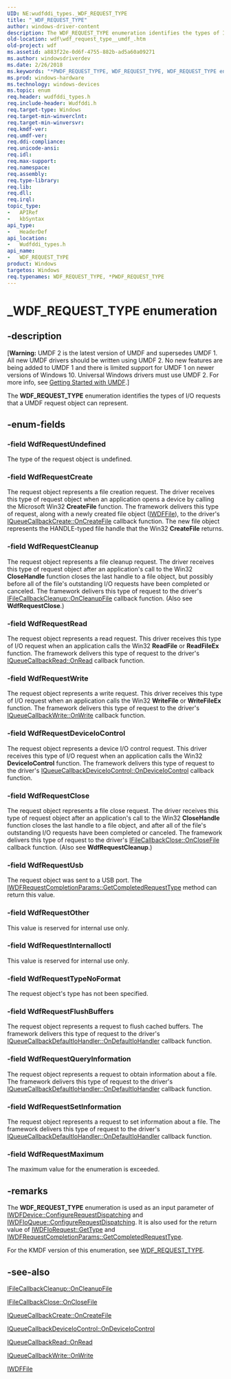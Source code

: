 ```yaml
---
UID: NE:wudfddi_types._WDF_REQUEST_TYPE
title: "_WDF_REQUEST_TYPE"
author: windows-driver-content
description: The WDF_REQUEST_TYPE enumeration identifies the types of I/O requests that a UMDF request object can represent.
old-location: wdf\wdf_request_type__umdf_.htm
old-project: wdf
ms.assetid: a883f22e-0d6f-4755-882b-ad5a60a09271
ms.author: windowsdriverdev
ms.date: 2/26/2018
ms.keywords: "*PWDF_REQUEST_TYPE, WDF_REQUEST_TYPE, WDF_REQUEST_TYPE enumeration, WdfRequestCleanup, WdfRequestClose, WdfRequestCreate, WdfRequestDeviceIoControl, WdfRequestFlushBuffers, WdfRequestInternalIoctl, WdfRequestMaximum, WdfRequestOther, WdfRequestQueryInformation, WdfRequestRead, WdfRequestSetInformation, WdfRequestTypeNoFormat, WdfRequestUndefined, WdfRequestUsb, WdfRequestWrite, _WDF_REQUEST_TYPE, umdf.wdf_request_type__umdf_, umdfstructs_6faf9392-ee30-4144-a96c-7f1fcc329de8.xml, wdf.wdf_request_type__umdf_, wudfddi_types/WDF_REQUEST_TYPE, wudfddi_types/WdfRequestCleanup, wudfddi_types/WdfRequestClose, wudfddi_types/WdfRequestCreate, wudfddi_types/WdfRequestDeviceIoControl, wudfddi_types/WdfRequestFlushBuffers, wudfddi_types/WdfRequestInternalIoctl, wudfddi_types/WdfRequestMaximum, wudfddi_types/WdfRequestOther, wudfddi_types/WdfRequestQueryInformation, wudfddi_types/WdfRequestRead, wudfddi_types/WdfRequestSetInformation, wudfddi_types/WdfRequestTypeNoFormat, wudfddi_types/WdfRequestUndefined, wudfddi_types/WdfRequestUsb, wudfddi_types/WdfRequestWrite"
ms.prod: windows-hardware
ms.technology: windows-devices
ms.topic: enum
req.header: wudfddi_types.h
req.include-header: Wudfddi.h
req.target-type: Windows
req.target-min-winverclnt: 
req.target-min-winversvr: 
req.kmdf-ver: 
req.umdf-ver: 
req.ddi-compliance: 
req.unicode-ansi: 
req.idl: 
req.max-support: 
req.namespace: 
req.assembly: 
req.type-library: 
req.lib: 
req.dll: 
req.irql: 
topic_type:
-	APIRef
-	kbSyntax
api_type:
-	HeaderDef
api_location:
-	Wudfddi_types.h
api_name:
-	WDF_REQUEST_TYPE
product: Windows
targetos: Windows
req.typenames: WDF_REQUEST_TYPE, *PWDF_REQUEST_TYPE
---
```


# _WDF_REQUEST_TYPE enumeration


## -description


<p class="CCE_Message">[<b>Warning:</b> UMDF 2 is the latest version of UMDF and supersedes UMDF 1.  All new UMDF drivers should be written using UMDF 2.  No new features are being added to UMDF 1 and there is limited support for UMDF 1 on newer versions of Windows 10.  Universal Windows drivers must use UMDF 2.  For more info, see <a href="https://docs.microsoft.com/en-us/windows-hardware/drivers/wdf/getting-started-with-umdf-version-2">Getting Started with UMDF</a>.]


The <b>WDF_REQUEST_TYPE</b> enumeration identifies the types of I/O requests that a UMDF request object can represent.


## -enum-fields




### -field WdfRequestUndefined

The type of the request object is undefined.


### -field WdfRequestCreate

The request object represents a file creation request. The driver receives this type of request object when an application opens a device by calling the Microsoft Win32 <b>CreateFile</b> function. The framework delivers this type of request, along with a newly created file object (<a href="https://msdn.microsoft.com/library/windows/hardware/ff558912">IWDFFile</a>), to the driver's <a href="https://msdn.microsoft.com/library/windows/hardware/ff556841">IQueueCallbackCreate::OnCreateFile</a> callback function. The new file object represents the HANDLE-typed file handle that the Win32 <b>CreateFile</b> returns. 


### -field WdfRequestCleanup

 The request object represents a file cleanup request. The driver receives this type of request object after an application's call to the Win32 <b>CloseHandle</b> function closes the last handle to a file object, but possibly before all of the file's outstanding I/O requests have been completed or canceled. The framework delivers this type of request to the driver's <a href="https://msdn.microsoft.com/library/windows/hardware/ff554905">IFileCallbackCleanup::OnCleanupFile</a> callback function. (Also see <b>WdfRequestClose</b>.)


### -field WdfRequestRead

The request object represents a read request. This driver receives this type of I/O request when an application calls the Win32 <b>ReadFile</b> or <b>ReadFileEx</b> function. The framework delivers this type of request to the driver's <a href="https://msdn.microsoft.com/library/windows/hardware/ff556875">IQueueCallbackRead::OnRead</a> callback function.


### -field WdfRequestWrite

The request object represents a write request. This driver receives this type of I/O request when an application calls the Win32 <b>WriteFile</b> or <b>WriteFileEx</b> function. The framework delivers this type of request to  the driver's <a href="https://msdn.microsoft.com/library/windows/hardware/ff556885">IQueueCallbackWrite::OnWrite</a> callback function.


### -field WdfRequestDeviceIoControl

The request object represents a device I/O control request. This driver receives this type of I/O request when an application calls the Win32 <b>DeviceIoControl</b> function. The framework delivers this type of request to  the driver's <a href="https://msdn.microsoft.com/library/windows/hardware/ff556854">IQueueCallbackDeviceIoControl::OnDeviceIoControl</a> callback function.


### -field WdfRequestClose

The request object represents a file close request.  The driver receives this type of request object after an application's call to the Win32 <b>CloseHandle</b> function closes the last handle to a file object, and after all of the file's outstanding I/O requests have been completed or canceled.  The framework delivers this type of request to the driver's <a href="https://msdn.microsoft.com/library/windows/hardware/ff554910">IFileCallbackClose::OnCloseFile</a> callback function. (Also see <b>WdfRequestCleanup</b>.)


### -field WdfRequestUsb

The request object was sent to a USB port. The <a href="https://msdn.microsoft.com/library/windows/hardware/ff560296">IWDFRequestCompletionParams::GetCompletedRequestType</a> method can return this value. 


### -field WdfRequestOther

This value is reserved for internal use only.


### -field WdfRequestInternalIoctl

This value is reserved for internal use only.


### -field WdfRequestTypeNoFormat

The request object's type has not been specified.


### -field WdfRequestFlushBuffers

The request object represents a request to flush cached buffers. The framework delivers this type of request to the driver's <a href="https://msdn.microsoft.com/library/windows/hardware/ff556847">IQueueCallbackDefaultIoHandler::OnDefaultIoHandler</a> callback function. 


### -field WdfRequestQueryInformation

The request object represents a request to obtain information about a file. The framework delivers this type of request to the driver's <a href="https://msdn.microsoft.com/library/windows/hardware/ff556847">IQueueCallbackDefaultIoHandler::OnDefaultIoHandler</a> callback function. 


### -field WdfRequestSetInformation

The request object represents a request to set information about a file. The framework delivers this type of request to the driver's <a href="https://msdn.microsoft.com/library/windows/hardware/ff556847">IQueueCallbackDefaultIoHandler::OnDefaultIoHandler</a> callback function. 


### -field WdfRequestMaximum

The maximum value for the enumeration is exceeded.


## -remarks



The <b>WDF_REQUEST_TYPE</b> enumeration is used as an input parameter of <a href="https://msdn.microsoft.com/library/windows/hardware/ff557014">IWDFDevice::ConfigureRequestDispatching</a> and <a href="https://msdn.microsoft.com/library/windows/hardware/ff558946">IWDFIoQueue::ConfigureRequestDispatching</a>. It is also used for the return value of <a href="https://msdn.microsoft.com/library/windows/hardware/ff559124">IWDFIoRequest::GetType</a> and <a href="https://msdn.microsoft.com/library/windows/hardware/ff560296">IWDFRequestCompletionParams::GetCompletedRequestType</a>.

For the KMDF version of this enumeration, see <a href="https://msdn.microsoft.com/library/windows/hardware/ff552503">WDF_REQUEST_TYPE</a>.




## -see-also




<a href="https://msdn.microsoft.com/library/windows/hardware/ff554905">IFileCallbackCleanup::OnCleanupFile</a>



<a href="https://msdn.microsoft.com/library/windows/hardware/ff554910">IFileCallbackClose::OnCloseFile</a>



<a href="https://msdn.microsoft.com/library/windows/hardware/ff556841">IQueueCallbackCreate::OnCreateFile</a>



<a href="https://msdn.microsoft.com/library/windows/hardware/ff556854">IQueueCallbackDeviceIoControl::OnDeviceIoControl</a>



<a href="https://msdn.microsoft.com/library/windows/hardware/ff556875">IQueueCallbackRead::OnRead</a>



<a href="https://msdn.microsoft.com/library/windows/hardware/ff556885">IQueueCallbackWrite::OnWrite</a>



<a href="https://msdn.microsoft.com/library/windows/hardware/ff558912">IWDFFile</a>
 

 

